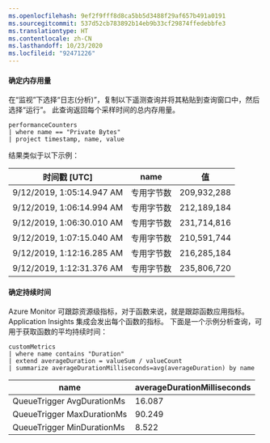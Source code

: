 ```yaml
---
ms.openlocfilehash: 9ef2f9fff8d8ca5bb5d3488f29af657b491a0191
ms.sourcegitcommit: 537d52cb783892b14eb9b33cf29874ffedebbfe3
ms.translationtype: HT
ms.contentlocale: zh-CN
ms.lasthandoff: 10/23/2020
ms.locfileid: "92471226"
---
```

#### <a name="determine-memory-usage"></a>确定内存用量 

在“监视”下选择“日志(分析)”，复制以下遥测查询并将其粘贴到查询窗口中，然后选择“运行”。  此查询返回每个采样时间的总内存用量。

```
performanceCounters
| where name == "Private Bytes"
| project timestamp, name, value
```

结果类似于以下示例：

| 时间戳 \[UTC\]          | name          | 值       |
|----------------------------|---------------|-------------|
| 9/12/2019, 1:05:14\.947 AM | 专用字节数 | 209,932,288 |
| 9/12/2019, 1:06:14\.994 AM | 专用字节数 | 212,189,184 |
| 9/12/2019, 1:06:30\.010 AM | 专用字节数 | 231,714,816 |
| 9/12/2019, 1:07:15\.040 AM | 专用字节数 | 210,591,744 |
| 9/12/2019, 1:12:16\.285 AM | 专用字节数 | 216,285,184 |
| 9/12/2019, 1:12:31\.376 AM | 专用字节数 | 235,806,720 |

#### <a name="determine-duration"></a>确定持续时间 

Azure Monitor 可跟踪资源级指标，对于函数来说，就是跟踪函数应用指标。 Application Insights 集成会发出每个函数的指标。 下面是一个示例分析查询，可用于获取函数的平均持续时间：

```
customMetrics
| where name contains "Duration"
| extend averageDuration = valueSum / valueCount
| summarize averageDurationMilliseconds=avg(averageDuration) by name
```

| name                       | averageDurationMilliseconds |
|----------------------------|-----------------------------|
| QueueTrigger AvgDurationMs | 16\.087                     |
| QueueTrigger MaxDurationMs | 90\.249                     |
| QueueTrigger MinDurationMs | 8\.522                      |

